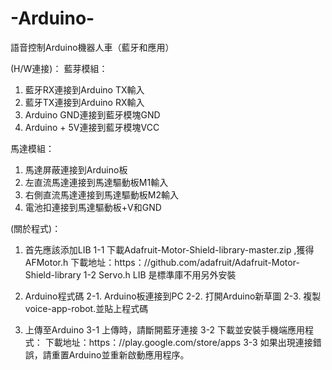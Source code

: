 # -Arduino-
語音控制Arduino機器人車（藍牙和應用）

(H/W連接)：
藍芽模組：
1. 藍牙RX連接到Arduino TX輸入
2. 藍牙TX連接到Arduino RX輸入
3. Arduino GND連接到藍牙模塊GND 
4. Arduino + 5V連接到藍牙模塊VCC

馬達模組：
1. 馬達屏蔽連接到Arduino板
2. 左直流馬達連接到馬達驅動板M1輸入
3. 右側直流馬達連接到馬達驅動板M2輸入
4. 電池扣連接到馬達驅動板+V和GND

(關於程式)：
1. 首先應該添加LIB
1-1 下載Adafruit-Motor-Shield-library-master.zip ,獲得AFMotor.h
下載地址：https：//github.com/adafruit/Adafruit-Motor-Shield-library
1-2 Servo.h LIB 是標準庫不用另外安裝

2. Arduino程式碼 
2-1. Arduino板連接到PC 
2-2. 打開Arduino新草圖
2-3. 複製voice-app-robot.並貼上程式碼 

3. 上傳至Arduino
3-1 上傳時，請斷開藍牙連接
3-2 下載並安裝手機端應用程式：
下載地址：https：//play.google.com/store/apps
3-3 如果出現連接錯誤，請重置Arduino並重新啟動應用程序。

